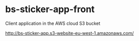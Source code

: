 # bs-sticker-app-front

Client application in the AWS cloud S3 bucket

http://bs-sticker-app.s3-website-eu-west-1.amazonaws.com/
